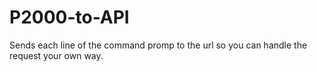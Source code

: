 # P2000-to-API
Sends each line of the command promp to the url so you can handle the request your own way.
